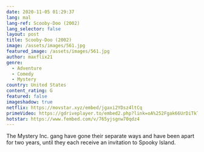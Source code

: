 ```yaml
---
date: 2020-11-05 01:29:37
lang: mal
lang-ref: Scooby-Doo (2002)
lang_selector: false
layout: post
title: Scooby-Doo (2002)
image: /assets/images/561.jpg
featured_image: /assets/images/561.jpg
author: maxflix21
genre:
  - Adventure
  - Comedy
  - Mystery
country: United States
content_rating: G
featured: false
imageshadow: true
netflix: https://movstar.xyz/embed/jgaxi2YDsz4ltCq
primeVideo: https://gdriveplayer.to/embed2.php?link=oA%252Fgak66UrDiTkTjGTmXwwIbkwDbD%252BwDBECMyE9lEwtN0tuvtK%252F5VL5vlZdnTaRUlrplY2BZhdTy8EK5mr4CZEVkXJYHTyPl87YR3afU8ms7SqhoZT%252F1Z87uayxBclVfr%252F9Z7YxGJcojfW5bStH8zPGdykzzYO6xjqahSp3Da%252F2FU46wEcW%252BrIG0Hn6%252FajbGg%253D
hotstar: https://www.fembed.com/v/765yjsgnw70qdz4
---
```

The Mystery Inc. gang have gone their separate ways and have been apart for two years, until they each receive an invitation to Spooky Island.